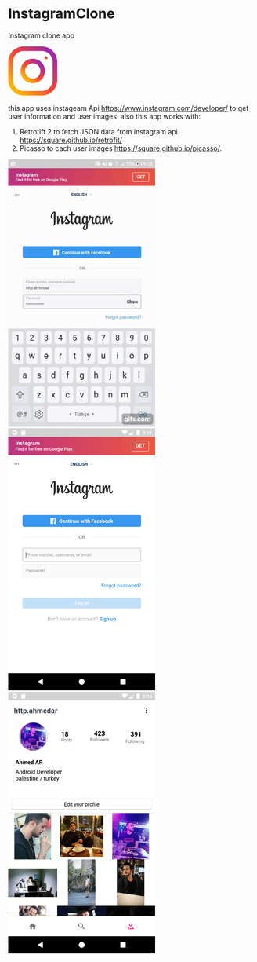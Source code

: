 # InstagramClone
Instagram clone app

<img src="IMAGE/instagram.png" width="100" >

this app uses instageam Api https://www.instagram.com/developer/ to get user information and user images.
also this app works with:
1. Retrotift 2 to fetch JSON data from instagram api https://square.github.io/retrofit/
2. Picasso to cach user images https://square.github.io/picasso/.

<img src="IMAGE/r8BgNL.gif" width="300" >
<img src="IMAGE/Screenshot_1568614308.png" width="300" ><img src="IMAGE/Screenshot_1568614590.png" width="300" >





